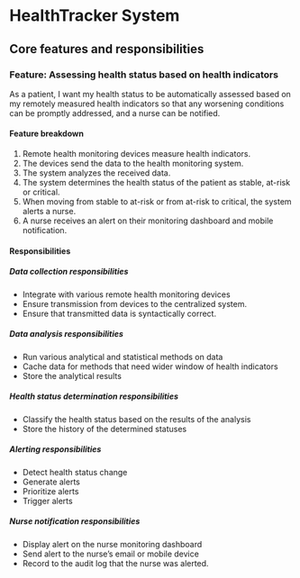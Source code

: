 # HealthTracker System

## Core features and responsibilities

<!-- A ### section for each feature -->
### Feature: Assessing health status based on health indicators

<!-- The feature described in a form of a user story -->
As a patient, I want my health status to be automatically assessed based on my remotely measured health indicators so that any worsening conditions can be promptly addressed, and a nurse can be notified.

#### Feature breakdown

<!-- The feature breakdown -->
1. Remote health monitoring devices measure health indicators.
2. The devices send the data to the health monitoring system.
3. The system analyzes the received data.
4. The system determines the health status of the patient as stable, at-risk or critical.
5. When moving from stable to at-risk or from at-risk to critical, the system alerts a nurse.
6. A nurse receives an alert on their monitoring dashboard and mobile notification.

#### Responsibilities

<!-- A ##### section for each group of responsibilities -->

##### Data collection responsibilities
* Integrate with various remote health monitoring devices
* Ensure transmission from devices to the centralized system.
* Ensure that transmitted data is syntactically correct.

##### Data analysis responsibilities
* Run various analytical and statistical methods on data
* Cache data for methods that need wider window of health indicators
* Store the analytical results

##### Health status determination responsibilities
* Classify the health status based on the results of the analysis
* Store the history of the determined statuses

##### Alerting responsibilities
* Detect health status change
* Generate alerts
* Prioritize alerts
* Trigger alerts

##### Nurse notification responsibilities
* Display alert on the nurse monitoring dashboard
* Send alert to the nurse’s email or mobile device
* Record to the audit log that the nurse was alerted.


<!-- Continue with ### sections for all other features. -->